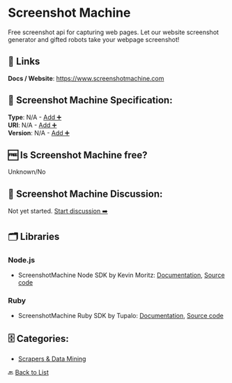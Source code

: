 # Screenshot Machine

Free screenshot api for capturing web pages. Let our website screenshot generator and gifted robots take your webpage screenshot!

##  🔗 Links
**Docs / Website**: https://www.screenshotmachine.com

## 🧬 Screenshot Machine Specification:
**Type**: N/A - [Add ➕](https://github.com/apis-list/apis-list/edit/main/apis/screenshot-machine/screenshot-machine.yaml)  
**URI**: N/A - [Add ➕](https://github.com/apis-list/apis-list/edit/main/apis/screenshot-machine/screenshot-machine.yaml)  
**Version**: N/A - [Add ➕](https://github.com/apis-list/apis-list/edit/main/apis/screenshot-machine/screenshot-machine.yaml)

## 🆓 Is Screenshot Machine free?
 Unknown/No 

## 💬 Screenshot Machine Discussion:
Not yet started. [Start discussion ➡️](https://github.com/apis-list/apis-list/discussions/new)

## 🗂️ Libraries
### Node.js
- ScreenshotMachine Node SDK by Kevin Moritz: [Documentation](https://github.com/mayorbyrne/node-screenshot-machine/blob/master/README.md), [Source code](https://github.com/mayorbyrne/node-screenshot-machine)
### Ruby
- ScreenshotMachine Ruby SDK by Tupalo: [Documentation](https://github.com/tupalo/screenshot_machine/blob/master/README.md), [Source code](https://github.com/tupalo/screenshot_machine)


## 🗄️ Categories:
- [Scrapers & Data Mining](https://github.com/apis-list/apis-list#scrapers--data-mining-)

🔙  [Back to List](https://github.com/apis-list/apis-list)

